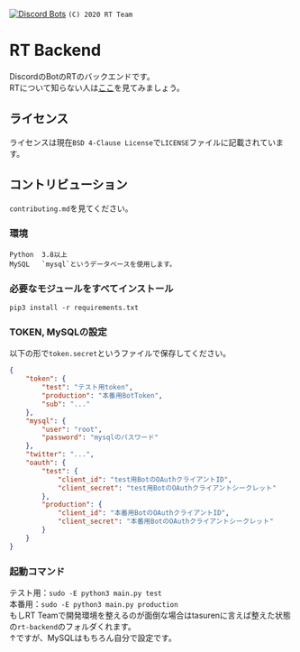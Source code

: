 [![Discord Bots](https://top.gg/api/widget/status/716496407212589087.svg)](https://top.gg/bot/716496407212589087) `(C) 2020 RT Team`
# RT Backend
DiscordのBotのRTのバックエンドです。  
RTについて知らない人は[ここ](https://rt-bot.com)を見てみましょう。

## ライセンス
ライセンスは現在`BSD 4-Clause License`で`LICENSE`ファイルに記載されています。  

## コントリビューション
`contributing.md`を見てください。

### 環境
```
Python  3.8以上
MySQL   `mysql`というデータベースを使用します。
```
### 必要なモジュールをすべてインストール
`pip3 install -r requirements.txt`
### TOKEN, MySQLの設定
以下の形で`token.secret`というファイルで保存してください。
```json
{
    "token": {
        "test": "テスト用token",
	    "production": "本番用BotToken",
	    "sub": "..."
    },
    "mysql": {
        "user": "root",
    	"password": "mysqlのパスワード"
    },
    "twitter": "...",
    "oauth": {
        "test": {
            "client_id": "test用BotのOAuthクライアントID",
            "client_secret": "test用BotのOAuthクライアントシークレット"
        },
        "production": {
            "client_id": "本番用BotのOAuthクライアントID",
            "client_secret": "本番用BotのOAuthクライアントシークレット"
        }
    }
}
```
### 起動コマンド
テスト用：`sudo -E python3 main.py test`  
本番用：`sudo -E python3 main.py production`  
もしRT Teamで開発環境を整えるのが面倒な場合はtasurenに言えば整えた状態の`rt-backend`のフォルダくれます。  
↑ですが、MySQLはもちろん自分で設定です。